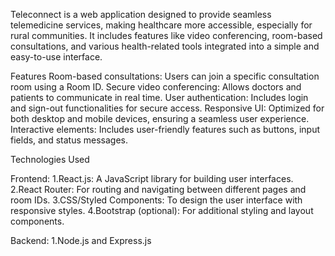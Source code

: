Teleconnect is a web application designed to provide seamless telemedicine services, making healthcare more accessible, especially for rural communities. It includes features like video conferencing, room-based consultations, and various health-related tools integrated into a simple and easy-to-use interface.

Features
Room-based consultations: Users can join a specific consultation room using a Room ID.
Secure video conferencing: Allows doctors and patients to communicate in real time.
User authentication: Includes login and sign-out functionalities for secure access.
Responsive UI: Optimized for both desktop and mobile devices, ensuring a seamless user experience.
Interactive elements: Includes user-friendly features such as buttons, input fields, and status messages.


Technologies Used

Frontend:
1.React.js: A JavaScript library for building user interfaces.
2.React Router: For routing and navigating between different pages and room IDs.
3.CSS/Styled Components: To design the user interface with responsive styles.
4.Bootstrap (optional): For additional styling and layout components.

Backend:
1.Node.js and Express.js 
